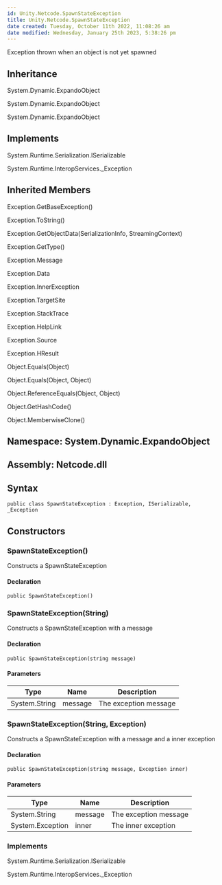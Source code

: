 ```yaml
---
id: Unity.Netcode.SpawnStateException
title: Unity.Netcode.SpawnStateException
date created: Tuesday, October 11th 2022, 11:08:26 am
date modified: Wednesday, January 25th 2023, 5:38:26 pm
---
```


<div class="markdown level0 summary">

Exception thrown when an object is not yet spawned

</div>

<div class="markdown level0 conceptual">

</div>

<div class="inheritance">

## Inheritance

<div class="level0">

System.Dynamic.ExpandoObject

</div>

<div class="level1">

System.Dynamic.ExpandoObject

</div>

<div class="level2">

System.Dynamic.ExpandoObject

</div>

</div>

<div classs="implements">

## Implements

<div>

System.Runtime.Serialization.ISerializable

</div>

<div>

System.Runtime.InteropServices.\_Exception

</div>

</div>

<div class="inheritedMembers">

## Inherited Members

<div>

Exception.GetBaseException()

</div>

<div>

Exception.ToString()

</div>

<div>

Exception.GetObjectData(SerializationInfo, StreamingContext)

</div>

<div>

Exception.GetType()

</div>

<div>

Exception.Message

</div>

<div>

Exception.Data

</div>

<div>

Exception.InnerException

</div>

<div>

Exception.TargetSite

</div>

<div>

Exception.StackTrace

</div>

<div>

Exception.HelpLink

</div>

<div>

Exception.Source

</div>

<div>

Exception.HResult

</div>

<div>

Object.Equals(Object)

</div>

<div>

Object.Equals(Object, Object)

</div>

<div>

Object.ReferenceEquals(Object, Object)

</div>

<div>

Object.GetHashCode()

</div>

<div>

Object.MemberwiseClone()

</div>

</div>

## **Namespace**: System.Dynamic.ExpandoObject

## **Assembly**: Netcode.dll

## Syntax

``` lang-csharp
public class SpawnStateException : Exception, ISerializable, _Exception
```

## Constructors

### SpawnStateException()

<div class="markdown level1 summary">

Constructs a SpawnStateException

</div>

<div class="markdown level1 conceptual">

</div>

#### Declaration

``` lang-csharp
public SpawnStateException()
```

### SpawnStateException(String)

<div class="markdown level1 summary">

Constructs a SpawnStateException with a message

</div>

<div class="markdown level1 conceptual">

</div>

#### Declaration

``` lang-csharp
public SpawnStateException(string message)
```

#### Parameters

| Type          | Name    | Description           |
|---------------|---------|-----------------------|
| System.String | message | The exception message |

### SpawnStateException(String, Exception)

<div class="markdown level1 summary">

Constructs a SpawnStateException with a message and a inner exception

</div>

<div class="markdown level1 conceptual">

</div>

#### Declaration

``` lang-csharp
public SpawnStateException(string message, Exception inner)
```

#### Parameters

| Type             | Name    | Description           |
|------------------|---------|-----------------------|
| System.String    | message | The exception message |
| System.Exception | inner   | The inner exception   |

### Implements

<div>

System.Runtime.Serialization.ISerializable

</div>

<div>

System.Runtime.InteropServices.\_Exception

</div>
